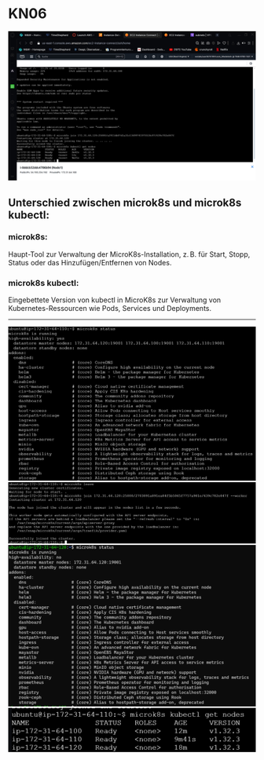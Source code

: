 # KN06

![alt NodesVerbunden](Nodesverbunden.png)

## Unterschied zwischen microk8s und microk8s kubectl:

### microk8s: 
Haupt-Tool zur Verwaltung der MicroK8s-Installation, z. B. für Start, Stopp, Status oder das Hinzufügen/Entfernen von Nodes.

### microk8s kubectl: 
Eingebettete Version von kubectl in MicroK8s zur Verwaltung von Kubernetes-Ressourcen wie Pods, Services und Deployments.

---

![alt Microk8sstatus](Microk8sstatus.png)
![alt LeaveandJoin](Leaveandjoin.png)
![alt Micro8ksstatus](microk8sstatus2.png)
![alt GetNodes](GetNodesInstanz2.png)
